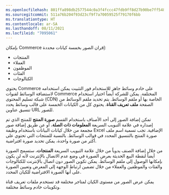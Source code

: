 ```yaml
---
ms.openlocfilehash: 801ffa898db2577544c0a3f4fccc47fdb9ff8d27b90be7ff548f698d946e3498
ms.sourcegitcommit: 511a76b204f93d23cf9f7a70059525f79170f6bb
ms.translationtype: HT
ms.contentlocale: ar-SA
ms.lasthandoff: 08/11/2021
ms.locfileid: "7095061"
---
```

بإمكان Commerce إقران الصور بخمسة كيانات محددة:
 
-   المنتجات
-   العملاء
-   الموظفون
-   الفئات
-   الكتالوجات  

يحتوي Commerce على خادم وسائط جاهز للاستخدام فور التثبيت يمكن استخدامه لاستضافة الوسائط لقنوات Commerce المختلفة. يمكن للشركة أيضاً اختيار استخدام شبكة تسليم المحتوى (CDN) الخاصة بها أو ملقم الوسائط. يتم تحديد ملقم الوسائط من الصفحة **ملف تعريف القناة**. يحتوي كل من الكيانات الخمسة على قالب وسائط يحدد تنسيق عناوين URL للصور.

تمكن إضافة الصور إلى أحد الأصناف باستخدام القسم **صورة المنتج** للمنتج الذي تم إصداره في علامة التبويب السريعة **المعلومات ذات الصلة**، أو عن طريق إضافة صور مجمعة من خلال كيانات البيانات باستخدام وظيفة Excel الإضافية. تجب تسمية اسم ملف صورة المنتج بالتنسيق المحدد في قوالب الوسائط. بالنسبة للمنتجات التي تحتوي على أكثر من صورة واحدة، يمكن تحديد صورة افتراضية. 

من خلال إضافة الصنف يدوياً من خلال علامة التبويب السريعة **المنتجات**، ستسمح الصورة أيضاً لنقطة البيع الحديثة بعرض الصورة في وضع عدم الاتصال بالإنترنت لأنه لن يكون بإمكانها الوصول إلى ملقم الوسائط. يمكن تكوين الصور دون اتصال بالإنترنت للكتالوجات والفئات والموظفين والعملاء من خلال تضمين ارتباط الوجهة إلى المعرض وتعيين الصورة على أنها الصورة الافتراضية للكيان المحدد. 

يمكن عرض الصور من مستوى الكيان لمتاجر مختلفة قد تستخدم ملفات تعريف قناة وتكوينات خادم وسائط مختلفة. 
